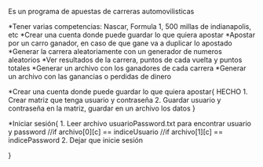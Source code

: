 Es un programa de apuestas de carreras automovilisticas 

*Tener varias competencias: Nascar, Formula 1, 500 millas de indianapolis, etc 
*Crear una cuenta donde puede guardar lo que quiera apostar 
*Apostar por un carro ganador, en caso de que gane va a duplicar lo apostado
*Generar la carrera aleatoriamente con un generador de numeros aleatorios
*Ver resultados de la carrera, puntos de cada vuelta y puntos totales
*Generar un archivo con los ganadores de cada carrera 
*Generar un archivo con las ganancias o perdidas de dinero

*Crear una cuenta donde puede guardar lo que quiera apostar{ HECHO
    1. Crear matriz que tenga usuario y contraseña
    2. Guardar usuario y contraseña en la matriz, guardar en un archivo los datos
}

*Iniciar sesión{
    1. Leer archivo usuarioPassword.txt para encontrar usuario y password
    //if archivo[0][c] == indiceUsuario
    //if archivo[1][c] == indicePassword
    2. Dejar que inicie sesión


}